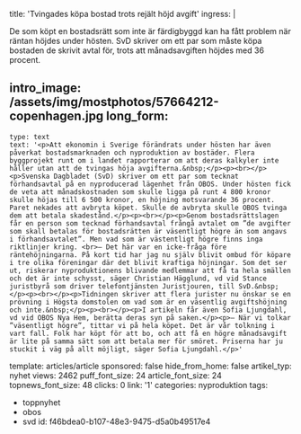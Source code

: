 title: 'Tvingades köpa bostad trots rejält höjd avgift'
ingress: |
  <p>De som köpt en bostadsrätt som inte är färdigbyggd kan ha fått problem när räntan höjdes under hösten. SvD skriver om ett par som måste köpa bostaden de skrivit avtal för, trots att månadsavgiften höjdes med 36 procent.
  </p>
  
intro_image: /assets/img/mostphotos/57664212-copenhagen.jpg
long_form:
  -
    type: text
    text: '<p>Att ekonomin i Sverige förändrats under hösten har även påverkat bostadsmarknaden och nyproduktion av bostäder. Flera byggprojekt runt om i landet rapporterar om att deras kalkyler inte håller utan att de tvingas höja avgifterna.&nbsp;</p><p><br></p><p>Svenska Dagbladet (SvD) skriver om ett par som tecknat förhandsavtal på en nyproducerad lägenhet från OBOS. Under hösten fick de veta att månadskostnaden som skulle ligga på runt 4 800 kronor skulle höjas till 6 500 kronor, en höjning motsvarande 36 procent. Paret nekades att avbryta köpet. Skulle de avbryta skulle OBOS tvinga dem att betala skadestånd.</p><p><br></p><p>Genom bostadsrättslagen får en person som tecknad förhandsavtal frångå avtalet om ”de avgifter som skall betalas för bostadsrätten är väsentligt högre än som angavs i förhandsavtalet”. Men vad som är västentligt högre finns inga riktlinjer kring. <br>– Det här var en icke-fråga före räntehöjningarna. På kort tid har jag nu själv blivit ombud för köpare i tre olika föreningar där det blivit kraftiga höjningar. Som det ser ut, riskerar nyproduktionens blivande medlemmar att få ta hela smällen och det är inte schysst, säger Christian Hägglund, vd vid Stance juristbyrå som driver telefontjänsten Juristjouren, till SvD.&nbsp;</p><p><br></p><p>Tidningen skriver att flera jurister nu önskar se en prövning i Högsta domstolen om vad som är en väsentlig avgiftshöjning och inte.&nbsp;</p><p><br></p><p>I artikeln får även Sofia Ljungdahl, vd vid OBOS Nya Hem, berätta deras syn på saken.</p><p>– När vi tolkar ”väsentligt högre”, tittar vi på hela köpet. Det är vår tolkning i vart fall. Folk har köpt för att bo, och att få en högre månadsavgift är lite på samma sätt som att betala mer för smöret. Priserna har ju stuckit i väg på allt möjligt, säger Sofia Ljungdahl.</p>'
template: articles/article
sponsored: false
hide_from_home: false
artikel_typ: nyhet
views: 2462
puff_font_size: 24
article_font_size: 24
topnews_font_size: 48
clicks: 0
link: '1'
categories: nyproduktion
tags:
  - toppnyhet
  - obos
  - svd
id: f46bdea0-b107-48e3-9475-d5a0b49517e4
